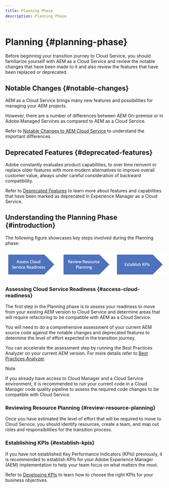 ```yaml
---
title: Planning Phase
description: Planning Phase
---
```


# Planning {#planning-phase}

Before beginning your transition journey to Cloud Service, you should familiarize yourself with AEM as a Cloud Service and review the notable changes that have been made to it and also review the features that have been replaced or deprecated.

## Notable Changes {#notable-changes}

AEM as a Cloud Service brings many new features and possibilities for managing your AEM projects.

However, there are a number of differences between AEM On-premise or in Adobe Managed Services as compared to AEM as a Cloud Service.

Refer to [Notable Changes to AEM Cloud Service](https://docs.adobe.com/content/help/en/experience-manager-cloud-service/release-notes/aem-cloud-changes.html) to understand the important differences.

## Deprecated Features {#deprecated-features}

Adobe constantly evaluates product capabilities, to over time reinvent or replace older features with more modern alternatives to improve overall customer value, always under careful consideration of backward compatibility. 

Refer to [Deprecated Features](https://docs.adobe.com/content/help/en/experience-manager-cloud-service/release-notes/deprecated-removed-features.html#deprecated-features) to learn more about features and capabilities that have been marked as deprecated in Experience Manager as a Cloud Service.

## Understanding the Planning Phase {#introduction}

The following figure showcases key steps involved during the Planning phase:

![image](/help/move-to-cloud-service/assets/planning-phaseimg1.png)

### Assessing Cloud Service Readiness {#access-cloud-readiness}

The first step in the Planning phase is to assess your readiness to move from your existing AEM version to Cloud Service and determine areas that will require refactoring to be compatible with AEM as a Cloud Service. 

You will need to do a comprehensive assessment of your current AEM source code against the notable changes and deprecated features to determine the level of effort expected in the transition journey.

You can accelerate the assessment step by running the Best Practices Analyzer on your current AEM version. For more details refer to [Best Practices Analyzer](/help/move-to-cloud-service/best-practices-analyzer/overview-best-practices-analyzer.md).

>[!NOTE]
>If you already have access to Cloud Manager and a Cloud Service environment, it is recommended to run your current code in a Cloud Manager code quality pipeline to assess the required code changes to be compatible with Cloud Service.

### Reviewing Resource Planning {#review-resource-planning}

Once you have estimated the level of effort that will be required to move to Cloud Service, you should identify resources, create a team, and map out roles and responsibilities for the transition process. 

### Establishing KPIs {#establish-kpis}

If you have not established Key Performance Indicators (KPIs) previously, it is recommended to establish KPIs for your Adobe Experience Manager (AEM) implementation to help your team focus on what matters the most. 

Refer to [Developing KPIs](https://guided.adobe.com/welcome/aem/part6.html) to learn how to choose the right KPIs for your business objectives.

